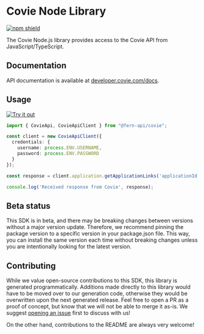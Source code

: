 # Covie Node Library

[![npm shield](https://img.shields.io/npm/v/@fern-api/covie)](https://www.npmjs.com/package/@fern-api/covie)

The Covie Node.js library provides access to the Covie API from JavaScript/TypeScript.

## Documentation

API documentation is available at [developer.covie.com/docs](https://developer.covie.com/docs/link-access/f7ec3538d8a6c-policy-api).

## Usage

[![Try it out](https://developer.stackblitz.com/img/open_in_stackblitz.svg)](https://stackblitz.com/edit/typescript-example-using-sdk-built-with-fern-j4wf3t?file=app.ts)

```typescript
import { CovieApi, CovieApiClient } from "@fern-api/covie";

const client = new CovieApiClient({
  credentials: {
    username: process.ENV.USERNAME,
    password: process.ENV.PASSWORD
  } 
});

const response = client.application.getApplicationLinks('applicationId');

console.log('Received response from Covie', response);
```

## Beta status

This SDK is in beta, and there may be breaking changes between versions without a major version update. Therefore, we recommend pinning the package version to a specific version in your package.json file. This way, you can install the same version each time without breaking changes unless you are intentionally looking for the latest version.

## Contributing

While we value open-source contributions to this SDK, this library is generated programmatically. Additions made directly to this library would have to be moved over to our generation code, otherwise they would be overwritten upon the next generated release. Feel free to open a PR as a proof of concept, but know that we will not be able to merge it as-is. We suggest [opening an issue](https://github.com/fern-{company}/{company}-node/issues) first to discuss with us!

On the other hand, contributions to the README are always very welcome!
